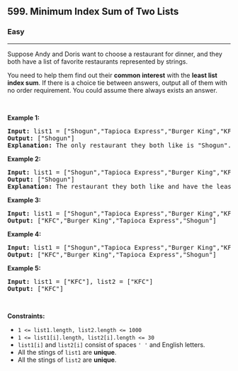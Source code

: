 <h2>599. Minimum Index Sum of Two Lists</h2><h3>Easy</h3><hr><div><p>Suppose Andy and Doris want to choose a restaurant for dinner, and they both have a list of favorite restaurants represented by strings.</p>

<p>You need to help them find out their <b>common interest</b> with the <b>least list index sum</b>. If there is a choice tie between answers, output all of them with no order requirement. You could assume there always exists an answer.</p>

<p>&nbsp;</p>
<p><strong>Example 1:</strong></p>

<pre><strong>Input:</strong> list1 = ["Shogun","Tapioca Express","Burger King","KFC"], list2 = ["Piatti","The Grill at Torrey Pines","Hungry Hunter Steakhouse","Shogun"]
<strong>Output:</strong> ["Shogun"]
<strong>Explanation:</strong> The only restaurant they both like is "Shogun".
</pre>

<p><strong>Example 2:</strong></p>

<pre><strong>Input:</strong> list1 = ["Shogun","Tapioca Express","Burger King","KFC"], list2 = ["KFC","Shogun","Burger King"]
<strong>Output:</strong> ["Shogun"]
<strong>Explanation:</strong> The restaurant they both like and have the least index sum is "Shogun" with index sum 1 (0+1).
</pre>

<p><strong>Example 3:</strong></p>

<pre><strong>Input:</strong> list1 = ["Shogun","Tapioca Express","Burger King","KFC"], list2 = ["KFC","Burger King","Tapioca Express","Shogun"]
<strong>Output:</strong> ["KFC","Burger King","Tapioca Express","Shogun"]
</pre>

<p><strong>Example 4:</strong></p>

<pre><strong>Input:</strong> list1 = ["Shogun","Tapioca Express","Burger King","KFC"], list2 = ["KNN","KFC","Burger King","Tapioca Express","Shogun"]
<strong>Output:</strong> ["KFC","Burger King","Tapioca Express","Shogun"]
</pre>

<p><strong>Example 5:</strong></p>

<pre><strong>Input:</strong> list1 = ["KFC"], list2 = ["KFC"]
<strong>Output:</strong> ["KFC"]
</pre>

<p>&nbsp;</p>
<p><strong>Constraints:</strong></p>

<ul>
	<li><code>1 &lt;= list1.length, list2.length &lt;= 1000</code></li>
	<li><code>1 &lt;= list1[i].length, list2[i].length &lt;= 30</code></li>
	<li><code>list1[i]</code> and <code>list2[i]</code> consist of spaces <code>' '</code> and English letters.</li>
	<li>All the stings of <code>list1</code> are <strong>unique</strong>.</li>
	<li>All the stings of <code>list2</code>&nbsp;are <strong>unique</strong>.</li>
</ul>
</div>